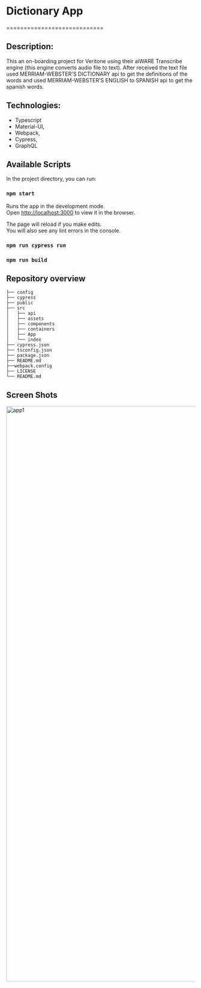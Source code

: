 # Dictionary App
============================

## Description:
This an on-boarding project for Veritone using their aiWARE 
Transcribe engine (this engine converts audio file to text).
After received the text file used MERRIAM-WEBSTER'S DICTIONARY api to get the
definitions of the words and used MERRIAM-WEBSTER'S ENGLISH to SPANISH api to get
the spanish words.

## Technologies:
* Typescript
* Material-UI,
* Webpack,
* Cypress,
* GraphQL

## Available Scripts
In the project directory, you can run:

### `npm start`

Runs the app in the development mode.\
Open [http://localhost:3000](http://localhost:3000) to view it in the browser.

The page will reload if you make edits.\
You will also see any lint errors in the console.

### `npm run cypress run` 
### `npm run build`


## Repository overview
    
    ├── config                   
    ├── cypress                   
    ├── public                     
    ├── src 
    │   ├── api                  
    │   ├── assets
    │   ├── components
    │   ├── containers
    │   ├── App
    │   └── index
    ├── cypress.json
    ├── tsconfig.json
    ├── package.json
    ├── README.md
    ├──webpack.config
    ├── LICENSE
    └── README.md



## Screen Shots

<img width="1532" alt="app1" src="https://user-images.githubusercontent.com/104032529/169425772-deaa47c8-5ec0-4ed0-b40d-e377de6508e8.png">

